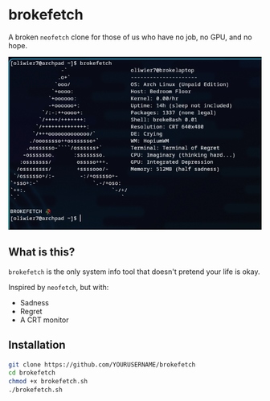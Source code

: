 # brokefetch

A broken `neofetch` clone for those of us who have no job, no GPU, and no hope.

![screenshot](screenshot.png)

## What is this?

`brokefetch` is the only system info tool that doesn't pretend your life is okay.

Inspired by `neofetch`, but with:
- Sadness
- Regret
- A CRT monitor

## Installation

```bash
git clone https://github.com/YOURUSERNAME/brokefetch
cd brokefetch
chmod +x brokefetch.sh
./brokefetch.sh

